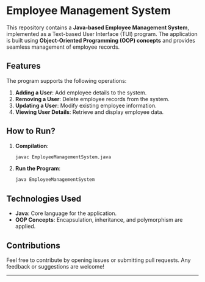 # **Employee Management System**

This repository contains a **Java-based Employee Management System**, implemented as a Text-based User Interface (TUI) program. The application is built using **Object-Oriented Programming (OOP) concepts** and provides seamless management of employee records.

## **Features**
The program supports the following operations:
1. **Adding a User**: Add employee details to the system.
2. **Removing a User**: Delete employee records from the system.
3. **Updating a User**: Modify existing employee information.
4. **Viewing User Details**: Retrieve and display employee data.

## **How to Run?**
1. **Compilation**: 
   ```bash
   javac EmployeeManagementSystem.java
   ```

2. **Run the Program**: 
   ```bash
   java EmployeeManagementSystem
   ```

## **Technologies Used**
- **Java**: Core language for the application.
- **OOP Concepts**: Encapsulation, inheritance, and polymorphism are applied.

## **Contributions**
Feel free to contribute by opening issues or submitting pull requests. Any feedback or suggestions are welcome!

--- 

